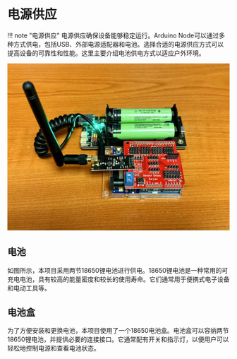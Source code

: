 # 电源供应

!!! note "电源供应"
    电源供应确保设备能够稳定运行。Arduino Node可以通过多种方式供电，包括USB、外部电源适配器和电池。选择合适的电源供应方式可以提高设备的可靠性和性能。这里主要介绍电池供电方式以适应户外环境。

![](power.jpg)

## 电池

如图所示，本项目采用两节18650锂电池进行供电。18650锂电池是一种常用的可充电电池，具有较高的能量密度和较长的使用寿命。它们通常用于便携式电子设备和电动工具等。

## 电池盒

为了方便安装和更换电池，本项目使用了一个18650电池盒。电池盒可以容纳两节18650锂电池，并提供必要的连接接口。它通常配有开关和指示灯，以便用户可以轻松地控制电源和查看电池状态。